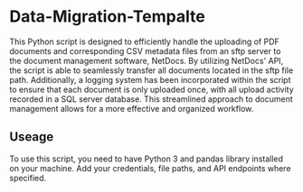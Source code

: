 # Data-Migration-Tempalte

This Python script is designed to efficiently handle the uploading of PDF documents and corresponding CSV metadata files from an sftp server to the document management software, NetDocs. By utilizing NetDocs' API, the script is able to seamlessly transfer all documents located in the sftp file path. Additionally, a logging system has been incorporated within the script to ensure that each document is only uploaded once, with all upload activity recorded in a SQL server database. This streamlined approach to document management allows for a more effective and organized workflow.

## Useage

To use this script, you need to have Python 3 and pandas library installed on your machine. Add your credentials, file paths, and API endpoints where specified.
